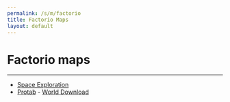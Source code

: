 ```yaml
---
permalink: /s/m/factorio
title: Factorio Maps
layout: default
---
```

# Factorio maps

******

- [Space Exploration](/s/m/f/se)
- [Protab](/s/m/f/protab) - [World Download](/dl/protab_save.zip)
